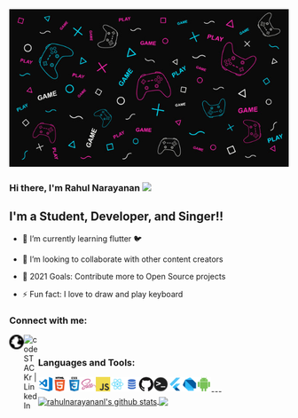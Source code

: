 
## [![Rahul Narayanan](images/1.jpg)](https:/rahulnarayananl.web.app)


### Hi there, I'm Rahul Narayanan <img src="https://raw.githubusercontent.com/MartinHeinz/MartinHeinz/master/wave.gif" width="30px">

  

## I'm a Student, Developer, and Singer!!

  

- 🌱 I’m currently learning flutter 🐦

- 👯 I’m looking to collaborate with other content creators

- 🥅 2021 Goals: Contribute more to Open Source projects

- ⚡ Fun fact: I love to draw and play keyboard

  

### Connect with me:

  

[<img align="left" alt="codeSTACKr.com" width="26px" src="https://raw.githubusercontent.com/iconic/open-iconic/master/svg/globe.svg" />][website]

[<img align="left" alt="codeSTACKr | LinkedIn" width="26px" src="https://cdn.jsdelivr.net/npm/simple-icons@v3/icons/linkedin.svg" />][linkedin]

  

<br />

  

### Languages and Tools:

  

<img  align="left"  alt="Visual Studio Code"  width="26px"  src="https://raw.githubusercontent.com/github/explore/80688e429a7d4ef2fca1e82350fe8e3517d3494d/topics/visual-studio-code/visual-studio-code.png" />

<img  align="left"  alt="HTML5"  width="26px"  src="https://raw.githubusercontent.com/github/explore/80688e429a7d4ef2fca1e82350fe8e3517d3494d/topics/html/html.png" />

<img  align="left"  alt="CSS3"  width="26px"  src="https://raw.githubusercontent.com/github/explore/80688e429a7d4ef2fca1e82350fe8e3517d3494d/topics/css/css.png" />

<img  align="left"  alt="Sass"  width="26px"  src="https://raw.githubusercontent.com/github/explore/80688e429a7d4ef2fca1e82350fe8e3517d3494d/topics/sass/sass.png" />

<img  align="left"  alt="JavaScript"  width="26px"  src="https://raw.githubusercontent.com/github/explore/80688e429a7d4ef2fca1e82350fe8e3517d3494d/topics/javascript/javascript.png" />

<img  align="left"  alt="React"  width="26px"  src="https://raw.githubusercontent.com/github/explore/80688e429a7d4ef2fca1e82350fe8e3517d3494d/topics/react/react.png" />


<img  align="left"  alt="SQL"  width="26px"  src="https://raw.githubusercontent.com/github/explore/80688e429a7d4ef2fca1e82350fe8e3517d3494d/topics/sql/sql.png" />

<img  align="left"  alt="GitHub"  width="26px"  src="https://raw.githubusercontent.com/github/explore/78df643247d429f6cc873026c0622819ad797942/topics/github/github.png" />

<img  align="left"  alt="Terminal"  width="26px"  src="https://raw.githubusercontent.com/github/explore/80688e429a7d4ef2fca1e82350fe8e3517d3494d/topics/terminal/terminal.png" />

<img  align="left"  alt="flutter"  width="26px"  src="https://raw.githubusercontent.com/github/explore/80688e429a7d4ef2fca1e82350fe8e3517d3494d/topics/flutter/flutter.png" />
<img  align="left"  alt="flutter"  width="26px"  src="https://raw.githubusercontent.com/github/explore/80688e429a7d4ef2fca1e82350fe8e3517d3494d/topics/dart/dart.png" />
<img  align="left"  alt="flutter"  width="26px"  src="https://raw.githubusercontent.com/github/explore/80688e429a7d4ef2fca1e82350fe8e3517d3494d/topics/android/android.png" />


<br/>
---  
  


  
<a  href="https://github.com/rahulnarayananl">

<img  align="center"  src="https://github-readme-stats.vercel.app/api?username=rahulnarayananl&show_icons=true&theme=shades-of-purple&line_height=27"  alt="rahulnarayananl's github stats"/>

</a>

<a  href="https://github.com/rahulnarayananl">

<img  align="center"  src="https://github-readme-stats.vercel.app/api/top-langs/?username=rahulnarayananl&theme=shades-of-purple&hide_langs_below=1" />

</a>
<br/>


  

[website]:  https://rahulnarayananl.web.app

[linkedin]:  https://linkedin.com/in/rahulnarayananl
